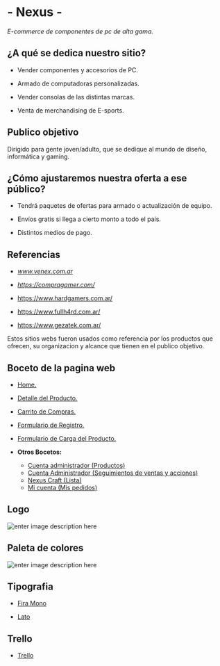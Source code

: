 
# - Nexus -

  

  

*E-commerce de componentes de pc de alta gama.*

  

  

## ¿A qué se dedica nuestro sitio?

  

  

- Vender componentes y accesorios de PC.

  

- Armado de computadoras personalizadas.

  

- Vender consolas de las distintas marcas.

  

- Venta de merchandising de E-sports.

  

  

## Publico objetivo

  

  

Dirigido para gente joven/adulto, que se dedique al mundo de diseño, informática y gaming.

  

  

## ¿Cómo ajustaremos nuestra oferta a ese público?

  

  

- Tendrá paquetes de ofertas para armado o actualización de equipo.

  

- Envíos gratis si llega a cierto monto a todo el país.

  

- Distintos medios de pago.

  

  

  

## Referencias

  

  

-  *www.venex.com.ar*

  

-  *https://compragamer.com/*

  

- https://www.hardgamers.com.ar/

  

  

- https://www.fullh4rd.com.ar/

  

  

- https://www.gezatek.com.ar/

  

  

Estos sitios webs fueron usados como referencia por los productos que ofrecen, su organizacion y alcance que tienen en el publico objetivo.

  

  

## Boceto de la pagina web

  

-  [Home.](https://marvelapp.com/e3c473e/screen/67886587)

  

-  [Detalle del Producto.](https://marvelapp.com/e3c473e/screen/68072311)

  

-  [Carrito de Compras.](https://marvelapp.com/e3c473e/screen/68072341)

  

-  [Formulario de Registro.](https://marvelapp.com/e3c473e/screen/68072415)

  

 -  [Formulario de Carga del Producto.](https://marvelapp.com/e3c473e/screen/68347734)
 - **Otros Bocetos:**
	 - [Cuenta administrador (Productos)](https://marvelapp.com/e3c473e/screen/68346535)
	 - [Cuenta Administrador (Seguimientos de ventas y acciones)](https://marvelapp.com/e3c473e/screen/68348248)
	 - [Nexus Craft (Lista)](https://marvelapp.com/e3c473e/screen/68324768)
	 - [Mi cuenta (Mis pedidos)](https://marvelapp.com/e3c473e/screen/68348026)

## Logo

  

![enter image description here](https://i.imgur.com/9A5L3GT.png)

  

## Paleta de colores

  

![enter image description here](https://i.imgur.com/DwH6rt7.png)

  

## Tipografia

  

-  [Fira Mono](https://fonts.google.com/specimen/Fira+Mono?query=fira%20m)

-  [Lato](https://fonts.google.com/specimen/Lato?query=lat)

## Trello

- [Trello](https://trello.com/b/VrFQkiR4/grupo-1-proyecto-dh)